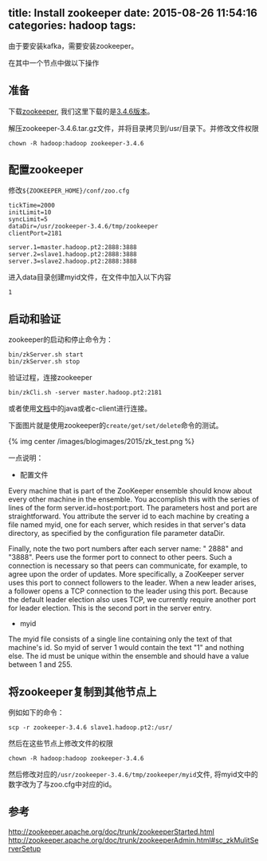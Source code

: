 title: Install zookeeper
date: 2015-08-26 11:54:16
categories: hadoop
tags:
---

由于要安装kafka，需要安装zookeeper。

在其中一个节点中做以下操作

## 准备

下载[zookeeper](http://zookeeper.apache.org/releases.html), 我们这里下载的是[3.4.6版本](http://apache.mirror.cdnetworks.com/zookeeper/zookeeper-3.4.6/)。

解压zookeeper-3.4.6.tar.gz文件，并将目录拷贝到/usr/目录下。并修改文件权限
```
chown -R hadoop:hadoop zookeeper-3.4.6
```

<!-- more -->

## 配置zookeeper

修改`${ZOOKEEPER_HOME}/conf/zoo.cfg`
```
tickTime=2000
initLimit=10
syncLimit=5
dataDir=/usr/zookeeper-3.4.6/tmp/zookeeper
clientPort=2181

server.1=master.hadoop.pt2:2888:3888
server.2=slave1.hadoop.pt2:2888:3888
server.3=slave2.hadoop.pt2:2888:3888
```

进入data目录创建myid文件，在文件中加入以下内容
```
1
```

## 启动和验证

zookeeper的启动和停止命令为：
```
bin/zkServer.sh start
bin/zkServer.sh stop
```

验证过程，连接zookeeper
```
bin/zkCli.sh -server master.hadoop.pt2:2181
```

或者使用[文档](http://zookeeper.apache.org/doc/trunk/zookeeperAdmin.html#sc_zkMulitServerSetup)中的java或者c-client进行连接。

下面图片就是使用zookeeper的`create/get/set/delete`命令的测试。

{% img center /images/blogimages/2015/zk_test.png %}

一点说明：

* 配置文件

Every machine that is part of the ZooKeeper ensemble should know about every other machine in the ensemble. You accomplish this with the series of lines of the form server.id=host:port:port. The parameters host and port are straightforward. You attribute the server id to each machine by creating a file named myid, one for each server, which resides in that server's data directory, as specified by the configuration file parameter dataDir.

Finally, note the two port numbers after each server name: " 2888" and "3888". Peers use the former port to connect to other peers. Such a connection is necessary so that peers can communicate, for example, to agree upon the order of updates. More specifically, a ZooKeeper server uses this port to connect followers to the leader. When a new leader arises, a follower opens a TCP connection to the leader using this port. Because the default leader election also uses TCP, we currently require another port for leader election. This is the second port in the server entry.

* myid

The myid file consists of a single line containing only the text of that machine's id. So myid of server 1 would contain the text "1" and nothing else. The id must be unique within the ensemble and should have a value between 1 and 255.


## 将zookeeper复制到其他节点上
例如如下的命令：
```
scp -r zookeeper-3.4.6 slave1.hadoop.pt2:/usr/
```

然后在这些节点上修改文件的权限
```
chown -R hadoop:hadoop zookeeper-3.4.6
```

然后修改对应的`/usr/zookeeper-3.4.6/tmp/zookeeper/myid`文件, 将myid文中的数字改为了与zoo.cfg中对应的id。


## 参考
<http://zookeeper.apache.org/doc/trunk/zookeeperStarted.html>
<http://zookeeper.apache.org/doc/trunk/zookeeperAdmin.html#sc_zkMulitServerSetup>
